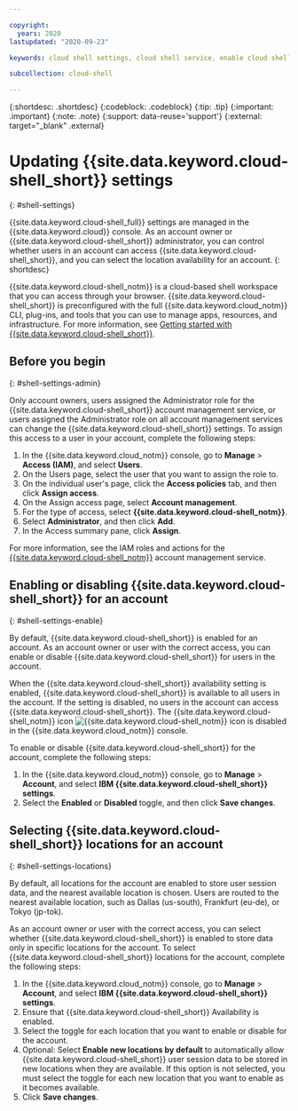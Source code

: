 ```yaml
---

copyright:
  years: 2020
lastupdated: "2020-09-23"

keywords: cloud shell settings, cloud shell service, enable cloud shell, disable cloud shell, cloud shell locations, cloud shell access, cloud shell iam, cloud shell role, cloud shell administrator, cloud shell service

subcollection: cloud-shell

---
```


{:shortdesc: .shortdesc}
{:codeblock: .codeblock}
{:tip: .tip}
{:important: .important}
{:note: .note}
{:support: data-reuse='support'}
{:external: target="_blank" .external}

# Updating {{site.data.keyword.cloud-shell_short}} settings
{: #shell-settings}

{{site.data.keyword.cloud-shell_full}} settings are managed in the {{site.data.keyword.cloud}} console. As an account owner or {{site.data.keyword.cloud-shell_short}} administrator, you can control whether users in an account can access {{site.data.keyword.cloud-shell_short}}, and you can select the location availability for an account.
{: shortdesc}

{{site.data.keyword.cloud-shell_notm}} is a cloud-based shell workspace that you can access through your browser. {{site.data.keyword.cloud-shell_short}} is preconfigured with the full {{site.data.keyword.cloud_notm}} CLI, plug-ins, and tools that you can use to manage apps, resources, and infrastructure. For more information, see [Getting started with {{site.data.keyword.cloud-shell_short}}](/docs/cloud-shell?topic=cloud-shell-getting-started).

## Before you begin
{: #shell-settings-admin}

Only account owners, users assigned the Administrator role for the {{site.data.keyword.cloud-shell_short}} account management service, or users assigned the Administrator role on all account management services can change the {{site.data.keyword.cloud-shell_short}} settings. To assign this access to a user in your account, complete the following steps:

1. In the {{site.data.keyword.cloud_notm}} console, go to **Manage** > **Access (IAM)**, and select **Users**.
2. On the Users page, select the user that you want to assign the role to.
3. On the individual user's page, click the **Access policies** tab, and then click **Assign access**.
4. On the Assign access page, select **Account management**.
5. For the type of access, select **{{site.data.keyword.cloud-shell_notm}}**.
6. Select **Administrator**, and then click **Add**.
7. In the Access summary pane, click **Assign**.

For more information, see the IAM roles and actions for the [{{site.data.keyword.cloud-shell_notm}}](/docs/account?topic=account-account-services#shell-service-acct-mgmt) account management service.

## Enabling or disabling {{site.data.keyword.cloud-shell_short}} for an account
{: #shell-settings-enable}

By default, {{site.data.keyword.cloud-shell_short}} is enabled for an account. As an account owner or user with the correct access, you can enable or disable {{site.data.keyword.cloud-shell_short}} for users in the account.

When the {{site.data.keyword.cloud-shell_short}} availability setting is enabled, {{site.data.keyword.cloud-shell_short}} is available to all users in the account. If the setting is disabled, no users in the account can access {{site.data.keyword.cloud-shell_short}}. The {{site.data.keyword.cloud-shell_notm}} icon ![{{site.data.keyword.cloud-shell_notm}} icon](../icons/terminal-cloud-shell.svg) is disabled in the {{site.data.keyword.cloud_notm}} console.

To enable or disable {{site.data.keyword.cloud-shell_short}} for the account, complete the following steps:

1. In the {{site.data.keyword.cloud_notm}} console, go to **Manage** > **Account**, and select **IBM {{site.data.keyword.cloud-shell_short}} settings**.
2. Select the **Enabled** or **Disabled** toggle, and then click **Save changes**.

## Selecting {{site.data.keyword.cloud-shell_short}} locations for an account
{: #shell-settings-locations}

By default, all locations for the account are enabled to store user session data, and the nearest available location is chosen. Users are routed to the nearest available location, such as Dallas (us-south), Frankfurt (eu-de), or Tokyo (jp-tok).

As an account owner or user with the correct access, you can select whether {{site.data.keyword.cloud-shell_short}} is enabled to store data only in specific locations for the account. To select {{site.data.keyword.cloud-shell_short}} locations for the account, complete the following steps:

1. In the {{site.data.keyword.cloud_notm}} console, go to **Manage** > **Account**, and select **IBM {{site.data.keyword.cloud-shell_short}} settings**.
2. Ensure that {{site.data.keyword.cloud-shell_short}} Availability is enabled.
3. Select the toggle for each location that you want to enable or disable for the account.
4. Optional: Select **Enable new locations by default** to automatically allow {{site.data.keyword.cloud-shell_short}} user session data to be stored in new locations when they are available. If this option is not selected, you must select the toggle for each new location that you want to enable as it becomes available.
5. Click **Save changes**.

